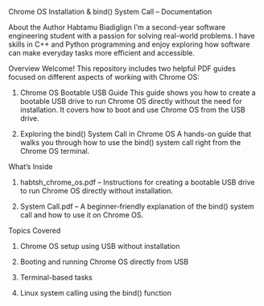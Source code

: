 Chrome OS Installation & bind() System Call – Documentation

About the Author
Habtamu Biadiglign
I'm a second-year software engineering student with a passion for solving real-world problems. I have skills in C++ and Python programming and enjoy exploring how software can make everyday tasks more efficient and accessible.


Overview
Welcome! This repository includes two helpful PDF guides focused on different aspects of working with Chrome OS:

1. Chrome OS Bootable USB Guide
    This guide shows you how to create a bootable USB drive to run Chrome OS directly without the need for installation. It covers how to boot and use Chrome OS from the USB drive.

2. Exploring the bind() System Call in Chrome OS
    A hands-on guide that walks you through how to use the bind() system call right from the Chrome OS terminal.

What’s Inside
1. habtsh_chrome_os.pdf – Instructions for creating a bootable USB drive to run Chrome OS directly without installation.

2. System Call.pdf – A beginner-friendly explanation of the bind() system call and how to use it on Chrome OS.

Topics Covered
1. Chrome OS setup using USB without installation

2. Booting and running Chrome OS directly from USB

3. Terminal-based tasks

4. Linux system calling using the bind() function

